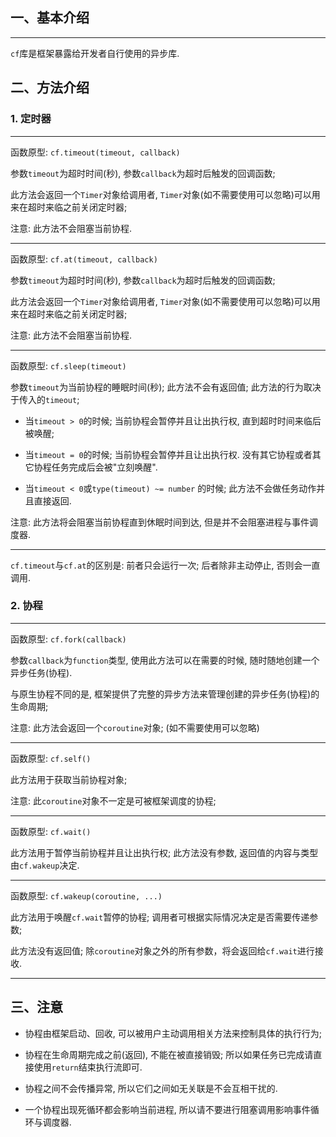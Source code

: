 ## 一、基本介绍

---

  `cf`库是框架暴露给开发者自行使用的异步库.


## 二、方法介绍


### 1. 定时器

---

  函数原型: `cf.timeout(timeout, callback)`

  参数`timeout`为超时时间(秒), 参数`callback`为超时后触发的回调函数;

  此方法会返回一个`Timer`对象给调用者, `Timer`对象(如不需要使用可以忽略)可以用来在超时来临之前关闭定时器;

  注意: 此方法不会阻塞当前协程.

---

  函数原型: `cf.at(timeout, callback)`

  参数`timeout`为超时时间(秒), 参数`callback`为超时后触发的回调函数;

  此方法会返回一个`Timer`对象给调用者, `Timer`对象(如不需要使用可以忽略)可以用来在超时来临之前关闭定时器; 

  注意: 此方法不会阻塞当前协程. 

---

  函数原型: `cf.sleep(timeout)`

  参数`timeout`为当前协程的睡眠时间(秒); 此方法不会有返回值; 此方法的行为取决于传入的`timeout`;

  * 当`timeout > 0`的时候; 当前协程会暂停并且让出执行权, 直到超时时间来临后被唤醒;

  * 当`timeout = 0`的时候; 当前协程会暂停并且让出执行权. 没有其它协程或者其它协程任务完成后会被"立刻唤醒".

  * 当`timeout < 0`或`type(timeout) ~= number` 的时候; 此方法不会做任务动作并且直接返回.

  注意: 此方法将会阻塞当前协程直到休眠时间到达, 但是并不会阻塞进程与事件调度器.

---

  `cf.timeout`与`cf.at`的区别是: 前者只会运行一次; 后者除非主动停止, 否则会一直调用.

### 2. 协程

---

  函数原型: `cf.fork(callback)`

  参数`callback`为`function`类型, 使用此方法可以在需要的时候, 随时随地创建一个异步任务(协程). 

  与原生协程不同的是, 框架提供了完整的异步方法来管理创建的异步任务(协程)的生命周期;

  注意: 此方法会返回一个`coroutine`对象; (如不需要使用可以忽略)


---

  函数原型: `cf.self()`

  此方法用于获取当前协程对象;

  注意: 此`coroutine`对象不一定是可被框架调度的协程;

---

  函数原型: `cf.wait()`

  此方法用于暂停当前协程并且让出执行权; 此方法没有参数, 返回值的内容与类型由`cf.wakeup`决定.

---

  函数原型: `cf.wakeup(coroutine, ...)`

  此方法用于唤醒`cf.wait`暂停的协程; 调用者可根据实际情况决定是否需要传递参数;

  此方法没有返回值; 除`coroutine`对象之外的所有参数，将会返回给`cf.wait`进行接收.

---


## 三、注意

  * 协程由框架启动、回收, 可以被用户主动调用相关方法来控制具体的执行行为;

  * 协程在生命周期完成之前(返回), 不能在被直接销毁; 所以如果任务已完成请直接使用`return`结束执行流即可.

  * 协程之间不会传播异常, 所以它们之间如无关联是不会互相干扰的.

  * 一个协程出现死循环都会影响当前进程, 所以请不要进行阻塞调用影响事件循环与调度器.



